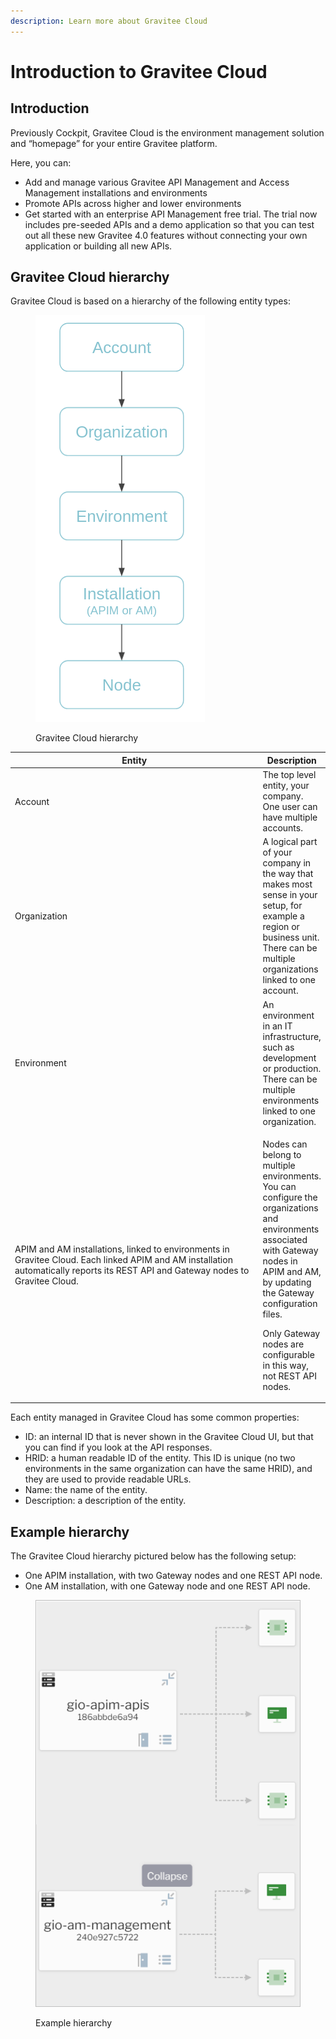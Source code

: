 ```yaml
---
description: Learn more about Gravitee Cloud
---
```


# Introduction to Gravitee Cloud

## Introduction

Previously Cockpit, Gravitee Cloud is the environment management solution and “homepage” for your entire Gravitee platform.

Here, you can:

* Add and manage various Gravitee API Management and Access Management installations and environments
* Promote APIs across higher and lower environments
* Get started with an enterprise API Management free trial. The trial now includes pre-seeded APIs and a demo application so that you can test out all these new Gravitee 4.0 features without connecting your own application or building all new APIs.

## Gravitee Cloud hierarchy

Gravitee Cloud is based on a hierarchy of the following entity types:

<figure><img src=".gitbook/assets/image (1).png" alt=""><figcaption><p>Gravitee Cloud hierarchy</p></figcaption></figure>

<table><thead><tr><th width="385">Entity</th><th>Description</th></tr></thead><tbody><tr><td>Account</td><td>The top level entity, your company. One user can have multiple accounts.</td></tr><tr><td>Organization</td><td>A logical part of your company in the way that makes most sense in your setup, for example a region or business unit. There can be multiple organizations linked to one account.</td></tr><tr><td>Environment</td><td>An environment in an IT infrastructure, such as development or production. There can be multiple environments linked to one organization.</td></tr><tr><td>APIM and AM installations, linked to environments in Gravitee Cloud. Each linked APIM and AM installation automatically reports its REST API and Gateway nodes to Gravitee Cloud.</td><td><p>Nodes can belong to multiple environments. You can configure the organizations and environments associated with Gateway nodes in APIM and AM, by updating the Gateway configuration files.</p><p>Only Gateway nodes are configurable in this way, not REST API nodes.</p></td></tr></tbody></table>

Each entity managed in Gravitee Cloud has some common properties:

* ID: an internal ID that is never shown in the Gravitee Cloud UI, but that you can find if you look at the API responses.
* HRID: a human readable ID of the entity. This ID is unique (no two environments in the same organization can have the same HRID), and they are used to provide readable URLs.
* Name: the name of the entity.
* Description: a description of the entity.

## Example hierarchy

The Gravitee Cloud hierarchy pictured below has the following setup:

* One APIM installation, with two Gateway nodes and one REST API node.
* One AM installation, with one Gateway node and one REST API node.

<figure><img src=".gitbook/assets/image.png" alt=""><figcaption><p>Example hierarchy</p></figcaption></figure>
